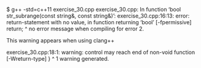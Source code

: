 $ g++ -std=c++11 exercise_30.cpp
  exercise_30.cpp: In function ‘bool str_subrange(const string&, const string&)’:
  exercise_30.cpp:16:13: error: return-statement with no value, in function returning ‘bool’ [-fpermissive]
               return;
               ^
no error message when compiling for error 2.

This warning appears when using clang++

exercise_30.cpp:18:1: warning: control may reach end of non-void function [-Wreturn-type]
}
^
1 warning generated.
